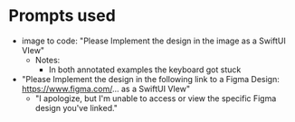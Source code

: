 # Prompts used
* image to code: "Please Implement the design in the image as a SwiftUI VIew"
  * Notes:
    * In both annotated examples the keyboard got stuck
* "Please Implement the design in the following link to a Figma Design: https://www.figma.com/... as a SwiftUI VIew"
  * "I apologize, but I'm unable to access or view the specific Figma design you've linked."